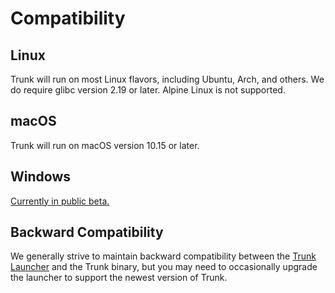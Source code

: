 # Compatibility

## Linux

Trunk will run on most Linux flavors, including Ubuntu, Arch, and others. We do require glibc version 2.19 or later. Alpine Linux is not supported.

## macOS

Trunk will run on macOS version 10.15 or later.

## Windows

[Currently in public beta.](windows-beta.md)

## Backward Compatibility

We generally strive to maintain backward compatibility between the [Trunk Launcher](../reference/components.md#trunk-launcher) and the Trunk binary, but you may need to occasionally upgrade the launcher to support the newest version of Trunk.
